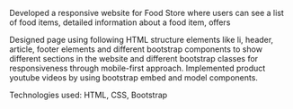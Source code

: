 Developed a responsive website for Food Store where users can see a list of food items, detailed information about a food item, offers

Designed page using following HTML structure elements like li, header, article, footer elements and different bootstrap components to show different sections in the website and different bootstrap classes for responsiveness through mobile-first approach.
Implemented product youtube videos by using bootstrap embed and model components.

Technologies used: HTML, CSS, Bootstrap

